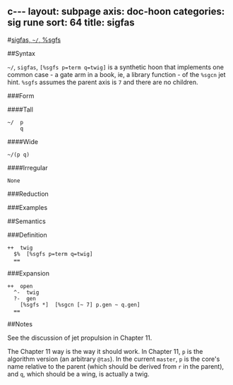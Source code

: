 c---
layout: subpage
axis: doc-hoon
categories: sig rune
sort: 64
title: sigfas
---



#[sigfas, `~/`, %sgfs](#sgfs)

##Syntax

`~/`, `sigfas`, `[%sgfs p=term q=twig]` is a synthetic hoon that
implements one common case - a gate arm in a book, ie, a library
function - of the `%sgcn` jet hint.  `%sgfs` assumes the parent
axis is `7` and there are no children.

###Form

####Tall

    ~/  p
        q

####Wide

    ~/(p q)

####Irregular

    None

###Reduction

###Examples

##Semantics

###Definition

    ++  twig  
      $%  [%sgfs p=term q=twig]
      ==

###Expansion

    ++  open
      ^-  twig
      ?-  gen
        [%sgfs *]  [%sgcn [~ 7] p.gen ~ q.gen]
      ==

##Notes

See the discussion of jet propulsion in Chapter 11.

The Chapter 11 way is the way it should work.  In Chapter 11, `p`
is the algorithm version (an arbitrary `@tas`).  In the current
`master`, `p` is the core's name relative to the parent (which
should be derived from `r` in the parent), and `q`, which should
be a wing, is actually a twig.